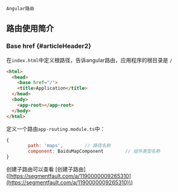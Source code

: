 ```
Angular路由
```

## 路由使用简介

### Base href {#articleHeader2}

在`index.html`中定义根路径，告诉angular路由，应用程序的根目录是 `/`

```html
<html>
  <head>
    <base href="/">
    <title>Application</title>
  </head>
  <body>
    <app-root></app-root>
  </body>
</html>
```

定义一个路由`app-routing.module.ts`中：

```js
{
        path: 'maps',        // 路径名称
        component: BaiduMapComponent        // 组件类型名称
}
```

创建子路由可以查看 \[创建子路由\]\([https://segmentfault.com/a/1190000009265310](https://segmentfault.com/a/1190000009265310)\)

